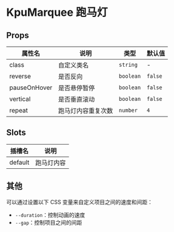 # KpuMarquee 跑马灯

## Props

| 属性名       | 说明               | 类型      | 默认值  |
| ------------ | ------------------ | --------- | ------- |
| class        | 自定义类名         | `string`  | -       |
| reverse      | 是否反向           | `boolean` | `false` |
| pauseOnHover | 是否悬停暂停       | `boolean` | `false` |
| vertical     | 是否垂直滚动       | `boolean` | `false` |
| repeat       | 跑马灯内容重复次数 | `number`  | `4`     |

## Slots

| 插槽名  | 说明     |
| ------- | -------- |
| default | 跑马灯内容 |

## 其他

可以通过设置以下 CSS 变量来自定义项目之间的速度和间距：

- `--duration`：控制动画的速度
- `--gap`：控制项目之间的间距